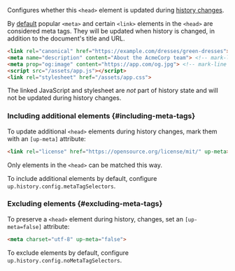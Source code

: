 Configures whether this `<head>` element is updated during [history changes](https://unpoly.com/updating-history).

By [default](https://unpoly.com/up.history.config#config.metaTagSelectors) popular `<meta>` and certain `<link>`
elements in the `<head>` are considered meta tags.
They will be updated when history is changed, in addition to the document's title and URL.

```html
<link rel="canonical" href="https://example.com/dresses/green-dresses"> <!-- mark-line -->
<meta name="description" content="About the AcmeCorp team"> <!-- mark-line -->
<meta prop="og:image" content="https://app.com/og.jpg"> <!-- mark-line -->
<script src="/assets/app.js"></script>
<link rel="stylesheet" href="/assets/app.css">
```

The linked JavaScript and stylesheet are *not* part of history state and will not be updated during history changes.

### Including additional elements {#including-meta-tags}

To update additional `<head>` elements during history changes, mark them with an `[up-meta]` attribute:

```html
<link rel="license" href="https://opensource.org/license/mit/" up-meta>
```

Only elements in the `<head>` can be matched this way.

To include additional elements by default, configure `up.history.config.metaTagSelectors`.

### Excluding elements {#excluding-meta-tags}

To preserve a `<head>` element during history, changes, set an `[up-meta=false]` attribute:

```html
<meta charset="utf-8" up-meta="false">
```

To exclude elements by default, configure `up.history.config.noMetaTagSelectors`.